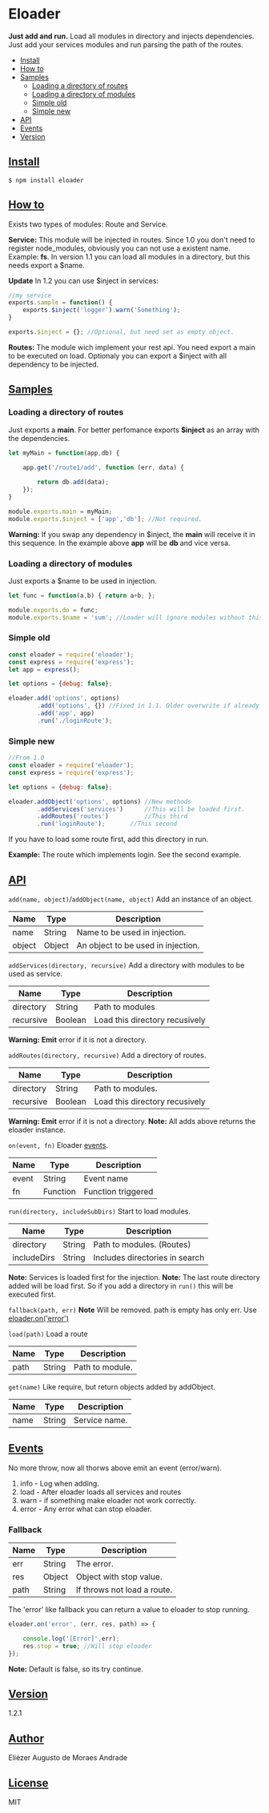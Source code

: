# **Eloader**
**Just add and run.**
Load all  modules in  directory and injects dependencies.
Just add your services modules and run parsing the path of the routes.

* [Install](#install)
* [How to](#how-to)
* [Samples](#samples)
	* [Loading a directory of routes](#loading-a-directory-of-routes)
	* [Loading a directory of modules](#loading-a-directory-of-modules)
	* [Simple old](#simple-old)
	* [Simple new](#simple-new)
* [API](#api)
* [Events](#events)
* [Version](#version)

## **[Install](#eloader)**
```shell
$ npm install eloader
```

## **[How to](#eloader)**
Exists two types of modules: Route and Service.

**Service:** This module will be injected in routes. Since 1.0 you don't need to register node_modules, obviously you can not use a existent name. Example: **fs**. In version 1.1 you can load all modules in a directory, but this needs export a $name.

**Update** In 1.2 you can use $inject in services:
```javascript
//my service
exports.sample = function() {
	exports.$inject('logger').warn('Something');
}

exports.$inject = {}; //Optional, but need set as empty object.
```

**Routes:** The module wich implement your rest api. You need export a main to be executed on load. Optionaly you can export a $inject with all dependency to be injected.

## **[Samples](#eloader)**
### Loading a directory of routes
Just exports a **main**.
For better perfomance exports **$inject** as an array with the dependencies.
```javascript
let myMain = function(app,db) {

	app.get('/route1/add', function (err, data) {
		
		return db.add(data);
	});
}

module.exports.main = myMain;
module.exports.$inject = ['app','db']; //Not required.
```
**Warning:** If you swap any dependency in $inject, the **main** will receive it in this sequence.
In the example above **app** will be **db** and vice versa.


### Loading a directory of modules
Just exports a $name to be used in injection.
```javascript
let func = function(a,b) { return a+b; };

module.exports.do = func;
module.exports.$name = 'sum'; //Loader will ignore modules without this.
```

### Simple old
```javascript
const eloader = require('eloader');
const express = require('express');
let app = express();

let options = {debug: false};

eloader.add('options', options)
		.add('options', {}) //Fixed in 1.1. Older overwrite if already exists.
		.add('app', app)
		.run('./loginRoute');
```

### Simple new
```javascript
//From 1.0
const eloader = require('eloader');
const express = require('express');

let options = {debug: false};

eloader.addObject('options', options) //New methods
		.addServices('services')	  //This will be loaded first.
		.addRoutes('routes')		  //This third
		.run('loginRoute');		  //This second
```

If you have to load some route first, add this directory in run.

**Example:** The route which implements login. See the second example.

## **[API](#eloader)**

```add(name, object)```/```addObject(name, object)``` Add an instance of an object.

| Name | Type | Description |
| --- | --- | --- |
| name | String | Name to be used in injection. |
| object | Object | An object to be used in injection. |

```addServices(directory, recursive)``` Add a directory with modules to be used as service.

| Name | Type | Description |
| --- | --- | --- |
| directory | String | Path to modules |
| recursive | Boolean| Load this directory recusively |

**Warning:** **Emit** error if it is not a directory.

```addRoutes(directory, recursive)``` Add a directory of routes.

| Name | Type | Description |
| --- | --- | --- |
| directory | String | Path to modules. |
| recursive | Boolean| Load this directory recusively |

**Warning:** **Emit** error if it is not a directory.
**Note:** All adds above returns the eloader instance.

```on(event, fn)``` Eloader [events](#events).

| Name | Type | Description |
| --- | --- | --- |
| event | String | Event name |
| fn | Function | Function triggered |

```run(directory, includeSubDirs)``` Start to load modules.

| Name | Type | Description |
| --- | --- | --- |
| directory | String | Path to modules. (Routes) |
| includeDirs | String | Includes directories in search |

**Note:** Services is loaded first for the injection.
**Note:** The last route directory added will be load first. So if you add a directory in ```run()``` this will be executed first.

```fallback(path, err)```
**Note** Will be removed. path is empty has only err. Use [eloader.on('error')](#fallback)

```load(path)``` Load a route

| Name | Type | Description |
| --- | --- | --- |
| path | String | Path to module. |

```get(name)``` Like require, but return objects added by addObject.

| Name | Type | Description |
| --- | --- | --- |
| name | String | Service name. |

## **[Events](#eloader)**
No more throw, now all thorws above emit an event (error/warn).
1. info  - Log when adding.
2. load  - After eloader loads all services and routes
3. warn  - if something make eloader not work correctly.
4. error - Any error what can stop eloader.

### Fallback

| Name | Type | Description |
| --- | --- | --- |
| err | String | The error. |
| res | Object | Object with stop value. |
| path | String | If throws not load a route. |

The 'error' like fallback you can return a value to eloader to stop running.
```javascript
eloader.on('error', (err, res, path) => {

	console.log('[Error]',err);
	res.stop = true; //Will stop eloader
});
```

**Note:** Default is false, so its try continue.

## **[Version](#eloader)**
1.2.1

## **[Author](#eloader)**
Eliézer Augusto de Moraes Andrade

## **[License](#eloader)**
MIT
